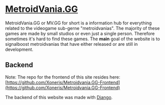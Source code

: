 # [MetroidVania.GG](https://metroidvania.gg)

MetroidVania.GG or MV.GG for short is a information hub for everything related to the videogame sub-gerne "metroidvanias". The majority of these games are made by small studios or even just a single person. Therefore sometimes it's hard to find these games. 
The **main** goal of the website is to signalboost metroidvanias that have either released or are still in development. 

## Backend

Note: The repo for the frontend of this site resides here: [https://github.com/Xoneris/Metroidvania.GG-Frontend](https://github.com/Xoneris/Metroidvania.GG-Frontend)

The backend of this website was made with [Django](https://www.djangoproject.com).
